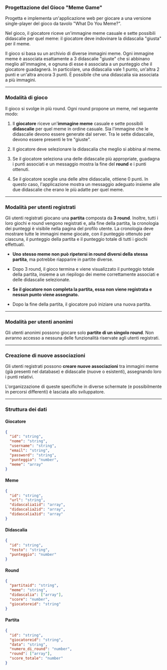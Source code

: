 ### Progettazione del Gioco "Meme Game"

Progetta e implementa un'applicazione web per giocare a una versione single-player del gioco da tavolo "What Do You Meme?".

Nel gioco, il giocatore riceve un'immagine meme casuale e sette possibili didascalie per quel meme: il giocatore deve indovinare la didascalia "giusta" per il meme.

Il gioco si basa su un archivio di diverse immagini meme. Ogni immagine meme è associata esattamente a 3 didascalie "giuste" che si abbinano meglio all'immagine, e ognuna di esse è associata a un punteggio che il giocatore guadagnerà. In particolare, una didascalia vale 1 punto, un'altra 2 punti e un'altra ancora 3 punti. È possibile che una didascalia sia associata a più immagini.

---

### Modalità di gioco

Il gioco si svolge in più round. Ogni round propone un meme, nel seguente modo:

1. Il **giocatore** riceve un'**immagine meme** casuale e sette possibili **didascalie** per quel meme in ordine casuale. Sia l'immagine che le didascalie devono essere generate dal server. Tra le sette didascalie, devono essere presenti le tre "giuste".
    
2. Il giocatore deve selezionare la didascalia che meglio si abbina al meme.
    
3. Se il giocatore seleziona una delle didascalie più appropriate, guadagna i punti associati e un messaggio mostra la fine del **round** e i punti ottenuti.
    
4. Se il giocatore sceglie una delle altre didascalie, ottiene 0 punti. In questo caso, l'applicazione mostra un messaggio adeguato insieme alle due didascalie che erano le più adatte per quel meme.

---

### Modalità per utenti registrati

Gli utenti registrati giocano una **partita** composta da **3 round**. Inoltre, tutti i loro giochi e round vengono registrati e, alla fine della partita, la cronologia dei punteggi è visibile nella pagina del profilo utente. La cronologia deve mostrare tutte le immagini meme giocate, con il punteggio ottenuto per ciascuna, il punteggio della partita e il punteggio totale di tutti i giochi effettuati.

- **Uno stesso meme non può ripetersi in round diversi della stessa partita**, ma potrebbe riapparire in partite diverse.
    
- Dopo 3 round, il gioco termina e viene visualizzato il punteggio totale della partita, insieme a un riepilogo dei meme correttamente associati e delle didascalie selezionate.
    
- **Se il giocatore non completa la partita, essa non viene registrata e nessun punto viene assegnato.**
    
- Dopo la fine della partita, il giocatore può iniziare una nuova partita.

---

### Modalità per utenti anonimi

Gli utenti anonimi possono giocare solo **partite di un singolo round**. Non avranno accesso a nessuna delle funzionalità riservate agli utenti registrati.

---

### Creazione di nuove associazioni

Gli utenti registrati possono **creare nuove associazioni** tra immagini meme (già presenti nel database) e didascalie (nuove o esistenti), assegnando loro i punti relativi.

L'organizzazione di queste specifiche in diverse schermate (e possibilmente in percorsi differenti) è lasciata allo sviluppatore.

---

### Struttura dei dati

#### Giocatore
```json
{
  "id": "string",
  "nome": "string",
  "username": "string",
  "email": "string",
  "password": "string",
  "punteggio": "number",
  "meme": "array"
}
```

#### Meme
```json
{
  "id": "string",
  "url": "string",
  "didascalia1id": "array",
  "didascalia2id": "array",
  "didascalia3id": "array"
}
```

#### Didascalia
```json
{
  "id": "string",
  "testo": "string",
  "punteggio": "number"
}
```

#### Round
```json
{
  "partitaid": "string",
  "meme": "string",
  "didascalia": ["array"],
  "score": "number",
  "giocatoreid": "string"
}
```

#### Partita
```json
{
  "id": "string",
  "giocatoreid": "string",
  "data": "string",
  "numero_di_round": "number",
  "round": ["array"],
  "score_totale": "number"
}
```